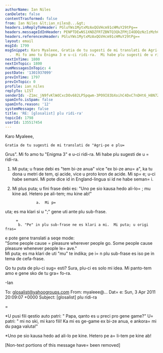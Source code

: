 ```yaml
---
authorName: Ian Niles
canDelete: false
contentTrasformed: false
from: Ian Niles &lt;ian_niles@...&gt;
headers.inReplyToHeader: PGluYWs1MytxMzAxQGVHcm91cHMuY29tPg==
headers.messageIdInHeader: PENPTDEwNS1XNDZFRTZBNTQ3QkZFMjI4ODQzNzIzMzhCQTMwQHBoeC5nYmw+
headers.referencesHeader: PGluYWs1MytxMzAxQGVHcm91cHMuY29tPg==
layout: email
msgId: 1799
msgSnippet: Karo Myaleee, Gratia de tu sugesti de mi translati de Agri-pe e plu Grus
  .  Mi fo amo tu Enigma 3 e u-ci ridi-ra.  Mi habe plu sugesti de u ridi-ra. 1.  Mi
nextInTime: 1800
nextInTopic: 1800
numMessagesInTopic: 4
postDate: '1301937099'
prevInTime: 1797
prevInTopic: 0
profile: ian_niles
replyTo: LIST
senderId: -Z1mc_jN9fvKlWdCxcDOv682LP5pqwm-3PO9I83bXoihC4DxC7nDHt6_H8N7ZISeW43CkSwXZTVDsYEw8JqP4SIc-7TteJSM
spamInfo.isSpam: false
spamInfo.reason: '12'
systemMessage: false
title: 'RE: [glosalist] plu ridi-ra'
topicId: 1798
userId: 135517454
---
```



Karo Myaleee,
 
    Gratia de tu sugesti de mi translati de "Agri-pe e plu=
 Grus".  Mi fo amo tu "Enigma 3" e u-ci ridi-ra.  Mi habe plu sugesti de u =
ridi-ra.
 
1.  Mi puta; u frase debi es "tem bi-ze anua" vice "ex bi-ze anu=
a", ka tu dona u metri de tem, qi acide, vice u proto kron de acide.  Mi sp=
e; u-ci habe semani.  Mi pote dice id in England-lingua si id ne habe seman=
i. 
 
2.  Mi plus puta; u fini frase debi es: "Uno pe sio kausa hedo ali-lo=
; mu kine ad. Hetero pe ali-tem; mu kine ab!"
 
                   a.  Mi p=
uta; es ma klari si u ";" gene uti ante plu sub-frase.         
 
         =
          b. "Pe" in plu sub-frase ne es klari a mi.  Mi puta; u origi fras=
e pote gene translati a seqe mode:  
                   "Some people cause =
pleasure wherever people go.  Some people cause pleasure whenever people le=
ave."  
                   Mi puta; es ma klari de uti "mu" te indika; pe i=
n plu sub-frase es iso pe in tema de cefa-frase.
 
Qo tu puta de plu-ci sug=
esti?  Sura, plu-ci es solo mi idea.  Mi panto-tem amo e gene sko de tu gra=
fo-ra.
 
-Ian
 


To: glosalist@yahoogroups.com
From: myaleee@...
Dat=
e: Sun, 3 Apr 2011 20:09:07 +0000
Subject: [glosalist] plu ridi-ra


  



=

*U pusi fili qestio auto patri: " Papa, qanto es u preci pro gene game?"
U=
 patri: " mi no ski, mi karo fili!
Ka mi es ge-game ex bi-ze anua, e ankora=
 mi du paga valuta!"

*Uno pe sio kausa hedo ad ali-lo pe kine. Hetero pe a=
li-tem pe kine ab!



 		 	   		  

[Non-text portions of this message have=
 been removed]


